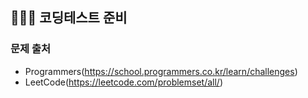 ## 👩🏻‍💻 코딩테스트 준비 
### 문제 출처
- Programmers(https://school.programmers.co.kr/learn/challenges)
- LeetCode(https://leetcode.com/problemset/all/)
